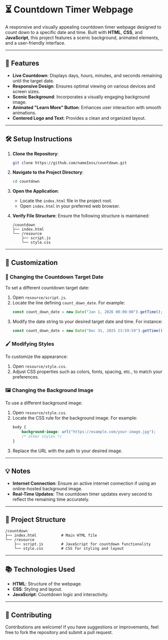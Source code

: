 # ⏳ Countdown Timer Webpage

A responsive and visually appealing countdown timer webpage designed to count down to a specific date and time. Built with **HTML**, **CSS**, and **JavaScript**, this project features a scenic background, animated elements, and a user-friendly interface.

---

## 🚀 Features

- **Live Countdown**: Displays days, hours, minutes, and seconds remaining until the target date.
- **Responsive Design**: Ensures optimal viewing on various devices and screen sizes.
- **Scenic Background**: Incorporates a visually engaging background image.
- **Animated "Learn More" Button**: Enhances user interaction with smooth animations.
- **Centered Logo and Text**: Provides a clean and organized layout.

---

## 🛠️ Setup Instructions

1. **Clone the Repository**:
   ```bash
   git clone https://github.com/nameIess/countdown.git
   ```

2. **Navigate to the Project Directory**:
   ```bash
   cd countdown
   ```

3. **Open the Application**:
   - Locate the `index.html` file in the project root.
   - Open `index.html` in your preferred web browser.

4. **Verify File Structure**:
   Ensure the following structure is maintained:
   ```
   /countdown
   ├── index.html
   └── /resource
       ├── script.js
       └── style.css
   ```

---

## 🎨 Customization

### 🔧 Changing the Countdown Target Date

To set a different countdown target date:

1. Open `resource/script.js`.
2. Locate the line defining `count_down_date`. For example:
   ```javascript
   const count_down_date = new Date("Jan 1, 2026 00:00:00").getTime();
   ```
3. Modify the date string to your desired target date and time. For instance:
   ```javascript
   const count_down_date = new Date("Dec 31, 2025 23:59:59").getTime();
   ```

### 🖌️ Modifying Styles

To customize the appearance:

1. Open `resource/style.css`.
2. Adjust CSS properties such as colors, fonts, spacing, etc., to match your preferences.

### 🖼️ Changing the Background Image

To use a different background image:

1. Open `resource/style.css`.
2. Locate the CSS rule for the background image. For example:
   ```css
   body {
       background-image: url("https://example.com/your-image.jpg");
       /* other styles */
   }
   ```
3. Replace the URL with the path to your desired image.

---

## 💡 Notes

- **Internet Connection**: Ensure an active internet connection if using an online-hosted background image.
- **Real-Time Updates**: The countdown timer updates every second to reflect the remaining time accurately.

---

## 📁 Project Structure

```
/countdown
├── index.html           # Main HTML file
└── /resource
    ├── script.js        # JavaScript for countdown functionality
    └── style.css        # CSS for styling and layout
```

---

## 📚 Technologies Used

- **HTML**: Structure of the webpage.
- **CSS**: Styling and layout.
- **JavaScript**: Countdown logic and interactivity.

---

## 🤝 Contributing

Contributions are welcome! If you have suggestions or improvements, feel free to fork the repository and submit a pull request.
